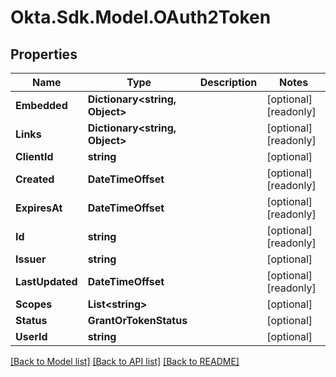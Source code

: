 # Okta.Sdk.Model.OAuth2Token

## Properties

Name | Type | Description | Notes
------------ | ------------- | ------------- | -------------
**Embedded** | **Dictionary&lt;string, Object&gt;** |  | [optional] [readonly] 
**Links** | **Dictionary&lt;string, Object&gt;** |  | [optional] [readonly] 
**ClientId** | **string** |  | [optional] 
**Created** | **DateTimeOffset** |  | [optional] [readonly] 
**ExpiresAt** | **DateTimeOffset** |  | [optional] [readonly] 
**Id** | **string** |  | [optional] [readonly] 
**Issuer** | **string** |  | [optional] 
**LastUpdated** | **DateTimeOffset** |  | [optional] [readonly] 
**Scopes** | **List&lt;string&gt;** |  | [optional] 
**Status** | **GrantOrTokenStatus** |  | [optional] 
**UserId** | **string** |  | [optional] 

[[Back to Model list]](../README.md#documentation-for-models) [[Back to API list]](../README.md#documentation-for-api-endpoints) [[Back to README]](../README.md)

